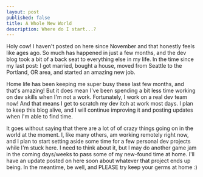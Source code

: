 ```yaml
---
layout: post
published: false
title: A Whole New World
description: Where do I start...?
---
```

Holy cow! I haven't posted on here since November and that honestly feels like ages ago. So much has happened in just a few months, and the dev blog took a bit of a back seat to everything else in my life. In the time since my last post: I got married, bought a house, moved from Seattle to the Portland, OR area, and started an amazing new job.

Home life has been keeping me super busy these last few months, and that's amazing! But it does mean I've been spending a bit less time working on dev skills when I'm not a work. Fortunately, I work on a real dev team now! And that means I get to scratch my dev itch at work most days. I plan to keep this blog alive, and I will continue improving it and posting updates when I'm able to find time. 

It goes without saying that there are a lot of of crazy things going on in the world at the moment. I, like many others, am working remotely right now, and I plan to start setting aside some time for a few personal dev projects while I'm stuck here. I need to think about it, but I may do another game jam in the coming days/weeks to pass some of my new-found time at home. I'll have an update posted on here soon about whatever that project ends up being. In the meantime, be well, and PLEASE try keep your germs at home :)
